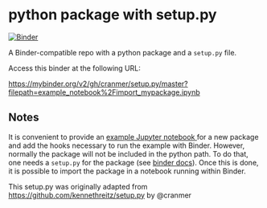 # python package with setup.py

[![Binder](https://mybinder.org/badge.svg)](https://mybinder.org/v2/gh/binder-examples/setup.py/master?filepath=example_notebook%2Fimport_mypackage.ipynb)

A Binder-compatible repo with a python package and a `setup.py` file.

Access this binder at the following URL:

https://mybinder.org/v2/gh/cranmer/setup.py/master?filepath=example_notebook%2Fimport_mypackage.ipynb

## Notes

It is convenient to provide an [example Jupyter notebook ](example_notebook/import_mypackage.ipynb) for a new package and add the hooks necessary to run the example with Binder. However, normally the package will not be included in the python path. To do that, one needs a `setup.py` for the package (see [binder docs](https://mybinder.readthedocs.io/en/latest/using.html#setup-py)). Once this is done, it is possible to import the package in a notebook running within Binder. 

This setup.py was originally adapted from https://github.com/kennethreitz/setup.py by @cranmer
